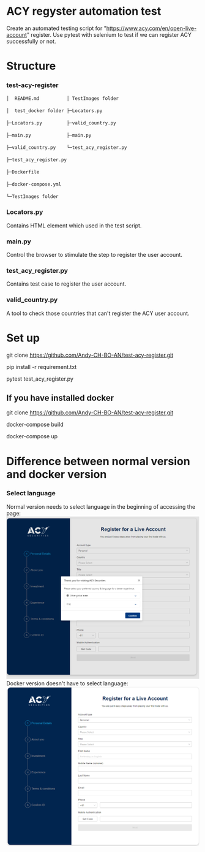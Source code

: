 # ACY regyster automation test
Create an automated testing script for "https://www.acy.com/en/open-live-account" register.
Use pytest with selenium to test if we can register ACY successfully or not.

# Structure
### test-acy-register

    │  README.md          │ TestImages folder
    
    │  test_docker folder ├─Locators.py
      
    ├─Locators.py         ├─valid_country.py
    
    ├─main.py             ├─main.py
    
    ├─valid_country.py    └─test_acy_register.py
    
    ├─test_acy_register.py
    
    ├─Dockerfile
    
    ├─docker-compose.yml
    
    └─TestImages folder


### Locators.py
Contains HTML element which used in the test script.
### main.py
Control the browser to stimulate the step to register the user account.
### test_acy_register.py
Contains test case to register the user account.
### valid_country.py
A tool to check those countries that can't register the ACY user account.

# Set up
git clone https://github.com/Andy-CH-BO-AN/test-acy-register.git

pip install -r requirement.txt

pytest test_acy_register.py

## If you have installed docker
git clone https://github.com/Andy-CH-BO-AN/test-acy-register.git

docker-compose build

docker-compose up

# Difference between normal version and docker version

### Select language

Normal version needs to select language in the beginning of accessing the page:
![normal_version.png](GuideImages/normal_version.png)
Docker version doesn't have to select language:
![docker_version.png](GuideImages/docker_version.png)
